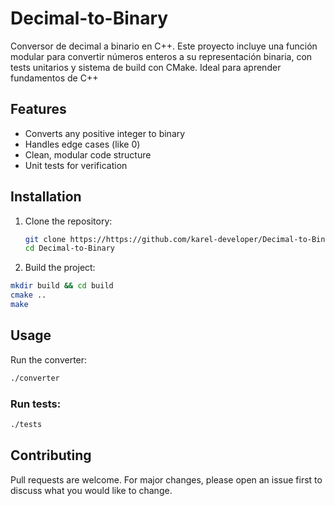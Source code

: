 # Decimal-to-Binary
Conversor de decimal a binario en C++. Este proyecto incluye una función modular para convertir números enteros a su representación binaria, con tests unitarios y sistema de build con CMake. Ideal para aprender fundamentos de C++


## Features

- Converts any positive integer to binary
- Handles edge cases (like 0)
- Clean, modular code structure
- Unit tests for verification

## Installation

1. Clone the repository:
   ```bash
   git clone https://https://github.com/karel-developer/Decimal-to-Binary.git
   cd Decimal-to-Binary

2. Build the project:

```bash
mkdir build && cd build
cmake ..
make
```

## Usage
Run the converter:

```bash
./converter
```

### Run tests:

```bash
./tests
```

## Contributing

Pull requests are welcome. For major changes, please open an issue first to discuss what you would like to change.